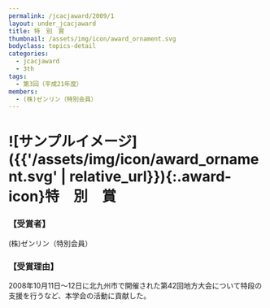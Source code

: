 ```yaml
---
permalink: /jcacjaward/2009/1
layout: under_jcacjaward
title: 特　別　賞
thumbnail: /assets/img/icon/award_ornament.svg
bodyclass: topics-detail
categories:
  - jcacjaward
  - 3th
tags:
  - 第3回（平成21年度）
members:
  - (株)ゼンリン（特別会員）
---
```


# ![サンプルイメージ]({{'/assets/img/icon/award_ornament.svg' | relative_url}}){:.award-icon}特　別　賞

### 【受賞者】

(株)ゼンリン（特別会員）

### 【受賞理由】

2008年10月11日～12日に北九州市で開催された第42回地方大会について特段の支援を行うなど、本学会の活動に貢献した。
